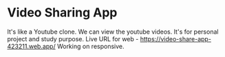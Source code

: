# Video Sharing App

It's like a Youtube clone. We can view the youtube videos. It's for personal project and study purpose.
Live URL for web - https://video-share-app-423211.web.app/
Working on responsive.
